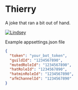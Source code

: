 # Thierry
A joke that ran a bit out of hand.

[![Lindsey](http://img.youtube.com/vi/v39Xh4hk8Jw/0.jpg)](http://www.youtube.com/watch?v=v39Xh4hk8Jw)


Example appsettings.json file
```json
{
  "token": "your_bot_token",
  "guildId": "1234567890",
  "mutedRoleId": "1234567890",
  "hatRoleId": "1234567890",
  "hatminRoleId": "1234567890",
  "afkChannelId": "1234567890"
}
```

